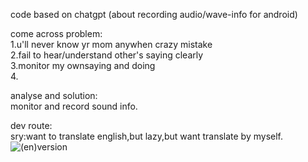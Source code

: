 code based on chatgpt (about recording  audio/wave-info for android) <br>

come across problem:<br>
		1.u'll never know yr mom anywhen crazy mistake<br>
   		2.fail to hear/understand other's saying clearly<br>
		3.monitor my ownsaying and doing<br>
		4.  

analyse and solution:  
        monitor and record sound info.  

dev route:  
sry:want to translate english,but lazy,but want translate by myself.
![(en)version](https://github.com/user-attachments/assets/df3d0091-f52d-412f-8d00-4d6f87fa2936)
